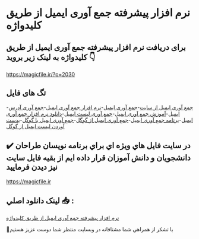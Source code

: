 # نرم افزار پیشرفته جمع آوری ایمیل از طریق کلیدواژه

## برای دریافت نرم افزار پیشرفته جمع آوری ایمیل از طریق کلیدواژه به لینک زیر بروید 👇

https://magicfile.ir/?p=2030

## تگ های فایل

-[جمع آوری ایمیل از سایت](https://magicfile.ir/product/%d9%86%d8%b1%d9%85-%d8%a7%d9%81%d8%b2%d8%a7%d8%b1-%d9%be%d9%8a%d8%b4%d8%b1%d9%81%d8%aa%d9%87-%d8%ac%d9%85%d8%b9-%d8%a2%d9%88%d8%b1%d9%8a-%d8%a7%d9%8a%d9%85%db%8c%d9%84/)-[جمع آوری ایمیل](https://magicfile.ir/product/%d9%86%d8%b1%d9%85-%d8%a7%d9%81%d8%b2%d8%a7%d8%b1-%d9%be%d9%8a%d8%b4%d8%b1%d9%81%d8%aa%d9%87-%d8%ac%d9%85%d8%b9-%d8%a2%d9%88%d8%b1%d9%8a-%d8%a7%d9%8a%d9%85%db%8c%d9%84/)-[نرم افزار جمع آوری ایمیل](https://magicfile.ir/product/%d9%86%d8%b1%d9%85-%d8%a7%d9%81%d8%b2%d8%a7%d8%b1-%d9%be%d9%8a%d8%b4%d8%b1%d9%81%d8%aa%d9%87-%d8%ac%d9%85%d8%b9-%d8%a2%d9%88%d8%b1%d9%8a-%d8%a7%d9%8a%d9%85%db%8c%d9%84/)-[جمع آوری آدرس ایمیل](https://magicfile.ir/product/%d9%86%d8%b1%d9%85-%d8%a7%d9%81%d8%b2%d8%a7%d8%b1-%d9%be%d9%8a%d8%b4%d8%b1%d9%81%d8%aa%d9%87-%d8%ac%d9%85%d8%b9-%d8%a2%d9%88%d8%b1%d9%8a-%d8%a7%d9%8a%d9%85%db%8c%d9%84/)-[آموزش جمع آوری ایمیل](https://magicfile.ir/product/%d9%86%d8%b1%d9%85-%d8%a7%d9%81%d8%b2%d8%a7%d8%b1-%d9%be%d9%8a%d8%b4%d8%b1%d9%81%d8%aa%d9%87-%d8%ac%d9%85%d8%b9-%d8%a2%d9%88%d8%b1%d9%8a-%d8%a7%d9%8a%d9%85%db%8c%d9%84/)-[جمع آوری لیست ایمیل](https://magicfile.ir/product/%d9%86%d8%b1%d9%85-%d8%a7%d9%81%d8%b2%d8%a7%d8%b1-%d9%be%d9%8a%d8%b4%d8%b1%d9%81%d8%aa%d9%87-%d8%ac%d9%85%d8%b9-%d8%a2%d9%88%d8%b1%d9%8a-%d8%a7%d9%8a%d9%85%db%8c%d9%84/)-[دانلود نرم افزار جمع آوری ایمیل](https://magicfile.ir/product/%d9%86%d8%b1%d9%85-%d8%a7%d9%81%d8%b2%d8%a7%d8%b1-%d9%be%d9%8a%d8%b4%d8%b1%d9%81%d8%aa%d9%87-%d8%ac%d9%85%d8%b9-%d8%a2%d9%88%d8%b1%d9%8a-%d8%a7%d9%8a%d9%85%db%8c%d9%84/)-[برنامه جمع آوری ایمیل](https://magicfile.ir/product/%d9%86%d8%b1%d9%85-%d8%a7%d9%81%d8%b2%d8%a7%d8%b1-%d9%be%d9%8a%d8%b4%d8%b1%d9%81%d8%aa%d9%87-%d8%ac%d9%85%d8%b9-%d8%a2%d9%88%d8%b1%d9%8a-%d8%a7%d9%8a%d9%85%db%8c%d9%84/)-[جمع آوری ایمیل از گوگل](https://magicfile.ir/product/%d9%86%d8%b1%d9%85-%d8%a7%d9%81%d8%b2%d8%a7%d8%b1-%d9%be%d9%8a%d8%b4%d8%b1%d9%81%d8%aa%d9%87-%d8%ac%d9%85%d8%b9-%d8%a2%d9%88%d8%b1%d9%8a-%d8%a7%d9%8a%d9%85%db%8c%d9%84/)-[جمع آوری ایمیل با گوگل](https://magicfile.ir/product/%d9%86%d8%b1%d9%85-%d8%a7%d9%81%d8%b2%d8%a7%d8%b1-%d9%be%d9%8a%d8%b4%d8%b1%d9%81%d8%aa%d9%87-%d8%ac%d9%85%d8%b9-%d8%a2%d9%88%d8%b1%d9%8a-%d8%a7%d9%8a%d9%85%db%8c%d9%84/)-[بدست آوردن لیست ایمیل از گوگل](https://magicfile.ir/product/%d9%86%d8%b1%d9%85-%d8%a7%d9%81%d8%b2%d8%a7%d8%b1-%d9%be%d9%8a%d8%b4%d8%b1%d9%81%d8%aa%d9%87-%d8%ac%d9%85%d8%b9-%d8%a2%d9%88%d8%b1%d9%8a-%d8%a7%d9%8a%d9%85%db%8c%d9%84/)

## ✔️ در سايت فايل هاي ويژه اي براي برنامه نويسان طراحان دانشجويان و دانش آموزان قرار داده ايم از بقيه فايل سايت نيز ديدن فرماييد

https://magicfile.ir


## لينک دانلود اصلي 📥 :

[نرم افزار پیشرفته جمع آوری ایمیل از طریق کلیدواژه](https://magicfile.ir/product/%d9%86%d8%b1%d9%85-%d8%a7%d9%81%d8%b2%d8%a7%d8%b1-%d9%be%d9%8a%d8%b4%d8%b1%d9%81%d8%aa%d9%87-%d8%ac%d9%85%d8%b9-%d8%a2%d9%88%d8%b1%d9%8a-%d8%a7%d9%8a%d9%85%db%8c%d9%84/) 


🙏با تشکر از همراهي شما مشتاقانه در وبسایت منتظر شما دوست عزیز هستیم

